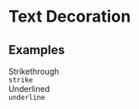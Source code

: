 # Text Decoration

## Examples

<div class="pa3 ba b--gray-300 mb4">
    <div class="row">
        <div class="col m:w-1/2 mb3 m:mb0">
            <div class="bg-gray-200 pa2 strike">Strikethrough</div>
            <code class="mt1 clipboard">strike</code>
        </div>
        <div class="col m:w-1/2">
            <div class="bg-gray-200 pa2 underline">Underlined</div>
            <code class="mt1 clipboard">underline</code>
        </div>
    </div>
</div>